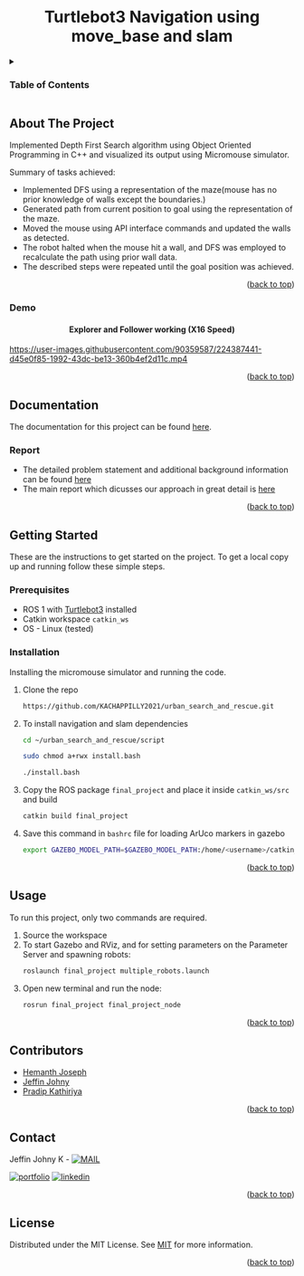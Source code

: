 <a name="readme-top"></a>

<!-- PROJECT LOGO -->
<br />
<div align="center">


  <h1 align="center">Turtlebot3 Navigation using move_base and slam </h1>


</div>



<!-- TABLE OF CONTENTS -->
<details>
  <summary><h3>Table of Contents</h3></summary>
  <ol>
    <li>
      <a href="#about-the-project">About The Project</a>
      <ul>
        <li><a href="#demo">Demo</a></li>
      </ul>
    </li>
    <li>
      <a href="#documentation">Documentation</a>
      <ul>
        <li><a href="#report">Report</a></li>
      </ul>
    </li>
    <li>
      <a href="#getting-started">Getting Started</a>
      <ul>
        <li><a href="#prerequisites">Prerequisites</a></li>
        <li><a href="#installation">Installation</a></li>
      </ul>
    </li>
    <li><a href="#usage">Usage</a></li>
    <li><a href="#contributors">Contributors</a></li>
    <li><a href="#contact">Contact</a></li>
    <li><a href="#license">License</a></li>
  </ol>
</details>



<!-- ABOUT THE PROJECT -->
## About The Project



Implemented Depth First Search algorithm using Object Oriented Programming in C++ and visualized its output using Micromouse simulator.

Summary of tasks achieved:
* Implemented DFS using a representation of the maze(mouse has no prior knowledge of walls except the boundaries.)
* Generated path from current position to goal using the representation of the maze.
* Moved the mouse using API interface commands and updated the walls as detected.
* The robot halted when the mouse hit a wall, and DFS was employed to recalculate the path using prior wall data.
* The described steps were repeated until the goal position was achieved.


<p align="right">(<a href="#readme-top">back to top</a>)</p>

### Demo

<div align="center">


  <h4 align="center"> Explorer and Follower working (X16 Speed)</h4>


</div>

https://user-images.githubusercontent.com/90359587/224387441-d45e0f85-1992-43dc-be13-360b4ef2d11c.mp4
<p align="right">(<a href="#readme-top">back to top</a>)</p>



<!-- Document and Reports -->
## Documentation

The documentation for this project can be found [here](https://kachappilly2021.github.io/urban_search_and_rescue/).


### Report

* The detailed problem statement and additional background information can be found [here](https://github.com/KACHAPPILLY2021/urban_search_and_rescue/blob/main/primary/final_project_fall2021.pdf)
* The main report which dicusses our approach in great detail is [here](https://github.com/KACHAPPILLY2021/urban_search_and_rescue/blob/main/report/ENPM809Y_Final_Report__Group7.pdf)
<p align="right">(<a href="#readme-top">back to top</a>)</p>


<!-- GETTING STARTED -->
## Getting Started

These are the instructions to get started on the project.
To get a local copy up and running follow these simple steps.

### Prerequisites
* ROS 1 with [Turtlebot3](https://emanual.robotis.com/docs/en/platform/turtlebot3/quick-start/) installed
* Catkin workspace ```catkin_ws```
* OS - Linux (tested)


### Installation

Installing the micromouse simulator and running the code.

1. Clone the repo
   ```sh
   https://github.com/KACHAPPILLY2021/urban_search_and_rescue.git
   ```
2. To install navigation and slam dependencies
   ```sh
   cd ~/urban_search_and_rescue/script
   ```
   ```sh
   sudo chmod a+rwx install.bash
   ```
   ```sh
   ./install.bash
   ```
3. Copy the ROS package ```final_project``` and place it inside ```catkin_ws/src``` and build
   ```sh
   catkin build final_project
   ```
4. Save this command in ```bashrc``` file for loading ArUco markers in gazebo
   ```sh
   export GAZEBO_MODEL_PATH=$GAZEBO_MODEL_PATH:/home/<username>/catkin_ws/src/final_project/models
   ```

<p align="right">(<a href="#readme-top">back to top</a>)</p>



<!-- USAGE EXAMPLES -->
## Usage

To run this project, only two commands are required.
1. Source the workspace
2. To start Gazebo and RViz, and for setting parameters on the Parameter Server and spawning robots:
   ```sh
   roslaunch final_project multiple_robots.launch
   ```
3. Open new terminal and run the node:
   ```sh
   rosrun final_project final_project_node
   ```

<p align="right">(<a href="#readme-top">back to top</a>)</p>



<!-- CONTRIBUTORS -->
## Contributors

- [Hemanth Joseph](https://github.com/HemanthJoseph)
- [Jeffin Johny](https://github.com/KACHAPPILLY2021)
- [Pradip Kathiriya](https://github.com/Pradip-Kathiriya)

<p align="right">(<a href="#readme-top">back to top</a>)</p>



<!-- CONTACT -->
## Contact

Jeffin Johny K - [![MAIL](https://img.shields.io/badge/Gmail-D14836?style=for-the-badge&logo=gmail&logoColor=white)](mailto:jeffinjk@umd.edu)
	
[![portfolio](https://img.shields.io/badge/my_portfolio-000?style=for-the-badge&logo=ko-fi&logoColor=white)](https://github.com/KACHAPPILLY2021)
[![linkedin](https://img.shields.io/badge/linkedin-0A66C2?style=for-the-badge&logo=linkedin&logoColor=white)](http://www.linkedin.com/in/jeffin-johny-kachappilly-0a8597136)

<p align="right">(<a href="#readme-top">back to top</a>)</p>



<!-- LICENSE -->
## License

Distributed under the MIT License. See [MIT](https://choosealicense.com/licenses/mit/) for more information.

<p align="right">(<a href="#readme-top">back to top</a>)</p>



<!-- MARKDOWN LINKS & IMAGES -->
<!-- https://www.markdownguide.org/basic-syntax/#reference-style-links -->
[contributors-shield]: https://img.shields.io/github/contributors/othneildrew/Best-README-Template.svg?style=for-the-badge
[contributors-url]: https://github.com/othneildrew/Best-README-Template/graphs/contributors
[forks-shield]: https://img.shields.io/github/forks/othneildrew/Best-README-Template.svg?style=for-the-badge
[forks-url]: https://github.com/othneildrew/Best-README-Template/network/members
[stars-shield]: https://img.shields.io/github/stars/othneildrew/Best-README-Template.svg?style=for-the-badge
[stars-url]: https://github.com/othneildrew/Best-README-Template/stargazers
[issues-shield]: https://img.shields.io/github/issues/othneildrew/Best-README-Template.svg?style=for-the-badge
[issues-url]: https://github.com/othneildrew/Best-README-Template/issues
[license-shield]: https://img.shields.io/github/license/othneildrew/Best-README-Template.svg?style=for-the-badge
[license-url]: https://github.com/othneildrew/Best-README-Template/blob/master/LICENSE.txt
[linkedin-shield]: https://img.shields.io/badge/-LinkedIn-black.svg?style=for-the-badge&logo=linkedin&colorB=555
[linkedin-url]: https://linkedin.com/in/othneildrew
[product-screenshot]: images/screenshot.png
[Next.js]: https://img.shields.io/badge/next.js-000000?style=for-the-badge&logo=nextdotjs&logoColor=white
[Next-url]: https://nextjs.org/
[React.js]: https://img.shields.io/badge/React-20232A?style=for-the-badge&logo=react&logoColor=61DAFB
[React-url]: https://reactjs.org/
[Vue.js]: https://img.shields.io/badge/Vue.js-35495E?style=for-the-badge&logo=vuedotjs&logoColor=4FC08D
[Vue-url]: https://vuejs.org/
[Angular.io]: https://img.shields.io/badge/Angular-DD0031?style=for-the-badge&logo=angular&logoColor=white
[Angular-url]: https://angular.io/
[Svelte.dev]: https://img.shields.io/badge/Svelte-4A4A55?style=for-the-badge&logo=svelte&logoColor=FF3E00
[Svelte-url]: https://svelte.dev/
[Laravel.com]: https://img.shields.io/badge/Laravel-FF2D20?style=for-the-badge&logo=laravel&logoColor=white
[Laravel-url]: https://laravel.com
[Bootstrap.com]: https://img.shields.io/badge/Bootstrap-563D7C?style=for-the-badge&logo=bootstrap&logoColor=white
[Bootstrap-url]: https://getbootstrap.com
[JQuery.com]: https://img.shields.io/badge/jQuery-0769AD?style=for-the-badge&logo=jquery&logoColor=white
[JQuery-url]: https://jquery.com 
